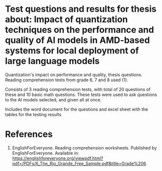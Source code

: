 # Test questions and results for thesis about: Impact of quantization techniques on the performance and quality of AI models in AMD-based systems for local deployment of large language models
Quantization's impact on performance and quality, thesis questions. Reading comprehension tests from grade 6, 7 and 8 used (1).

Consists of 3 reading comprehension tests, with total of 20 questions of these and 10 basic math questions. These tests were used to ask questions to the AI models selected, and given all at once.

Includes the word document for the questions and excel sheet with the tables for the testing results

# References

1. EnglishForEveryone. Reading comprehension worksheets. Published by EnglishForEveryone. Available in: https://englishforeveryone.org/viewpdf.html?pdf=/PDFs/6_The_Rio_Grande_Free_Sample.pdf&title=Grade%206.

   
